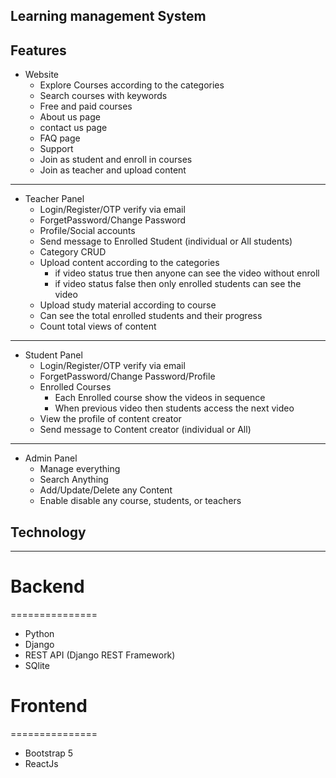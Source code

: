 ## Learning management System

## Features
- Website
    - Explore Courses according to the categories
    - Search courses with keywords
    - Free and paid courses
    - About us page
    - contact us page
    - FAQ page
    - Support
    - Join as student and enroll in courses
    - Join as teacher and upload content
--------------------------------
- Teacher Panel
  - Login/Register/OTP verify via email
  - ForgetPassword/Change Password
  - Profile/Social accounts
  - Send message to Enrolled Student (individual or All students)
  - Category CRUD
  - Upload content according to the categories
    - if video status true then anyone can see the video without enroll
    - if video status false then only enrolled students can see the video
  - Upload study material according to course
  - Can see the total enrolled students and their progress
  - Count total views of content
--------------------------------
- Student Panel
  - Login/Register/OTP verify via email
  - ForgetPassword/Change Password/Profile
  - Enrolled Courses
    - Each Enrolled course show the videos in sequence
    - When previous video then students access the next video
  - View the profile of content creator
  - Send message to Content creator (individual or All)
--------------------------------
- Admin Panel
  - Manage everything
  - Search Anything
  - Add/Update/Delete any Content
  - Enable disable any course, students, or teachers

## Technology
---------------
# Backend
===============
- Python
- Django
- REST API (Django REST Framework)
- SQlite

# Frontend
===============
- Bootstrap 5
- ReactJs
